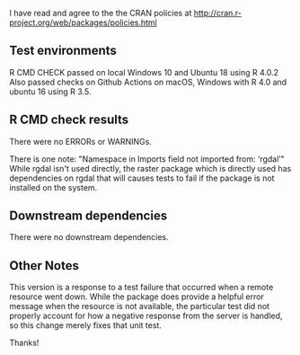 I have read and agree to the the CRAN policies at
http://cran.r-project.org/web/packages/policies.html


## Test environments

R CMD CHECK passed on local Windows 10 and Ubuntu 18 using R 4.0.2 
Also passed checks on Github Actions on macOS, Windows with R 4.0
and ubuntu 16 using R 3.5.

## R CMD check results

There were no ERRORs or WARNINGs.

There is one note: "Namespace in Imports field not imported from: ‘rgdal’"
While rgdal isn't used directly, the raster package which is directly used
has dependencies on rgdal that will causes tests to fail if the package is
not installed on the system.

## Downstream dependencies

There were no downstream dependencies.

## Other Notes

This version is a response to a test failure that occurred when a remote resource went down. While the package does provide a helpful error message when the resource is not available, the particular test did not properly account for how a negative response from the server is handled, so this change merely fixes that unit test.


Thanks! 

